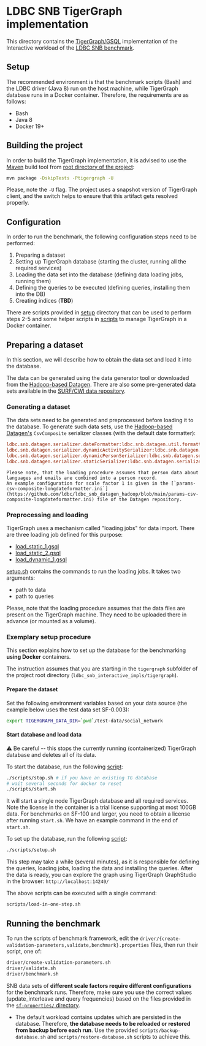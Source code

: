 # LDBC SNB TigerGraph implementation

This directory contains the [TigerGraph/GSQL](https://www.tigergraph.com/) implementation of the Interactive workload of the [LDBC SNB benchmark](https://github.com/ldbc/ldbc_snb_docs).

## Setup

The recommended environment is that the benchmark scripts (Bash) and the LDBC driver (Java 8) run on the host machine, 
while TigerGraph database runs in a Docker container. Therefore, the requirements are as follows:

* Bash
* Java 8
* Docker 19+

## Building the project
In order to build the TigerGraph implementation, it is advised to use the [Maven](http://maven.apache.org/) build tool from [root directory of the project](../):

```bash
mvn package -DskipTests -Ptigergraph -U
```

Please, note the `-U` flag. The project uses a snapshot version of TigerGraph client, and the switch helps to ensure that this artifact gets resolved properly.


## Configuration
In order to run the benchmark, the following configuration steps need to be performed:
1. Preparing a dataset
2. Setting up TigerGraph database (starting the cluster, running all the required services)
3. Loading the data set into the database (defining data loading jobs, running them)
4. Defining the queries to be executed (defining queries, installing them into the DB)
5. Creating indices (**TBD**)

There are scripts provided in [setup](./setup) directory that can be used to perform steps 2-5 
and some helper scripts in [scripts](./scripts) to manage TigerGraph in a Docker container.

## Preparing a dataset
In this section, we will describe how to obtain the data set and load it into the database.

The data can be generated using the data generator tool or downloaded from the [Hadoop-based Datagen](https://github.com/ldbc/ldbc_snb_datagen_hadoop).
There are also some pre-generated data sets available in the [SURF/CWI data repository](https://repository.surfsara.nl/datasets/cwi/snb).

### Generating a dataset
The data sets need to be generated and preprocessed before loading it to the database.
To generate such data sets, use the [Hadoop-based Datagen's](https://github.com/ldbc/ldbc_snb_datagen_hadoop) `CsvComposite` serializer classes (with the default date formatter):

```ini
ldbc.snb.datagen.serializer.dateFormatter:ldbc.snb.datagen.util.formatter.LongDateFormatter
ldbc.snb.datagen.serializer.dynamicActivitySerializer:ldbc.snb.datagen.serializer.snb.csv.dynamicserializer.activity.CsvCompositeDynamicActivitySerializer
ldbc.snb.datagen.serializer.dynamicPersonSerializer:ldbc.snb.datagen.serializer.snb.csv.dynamicserializer.person.CsvCompositeDynamicPersonSerializer
ldbc.snb.datagen.serializer.staticSerializer:ldbc.snb.datagen.serializer.snb.csv.staticserializer.CsvCompositeStaticSerializer
```

    Please note, that the loading procedure assumes that person data about languages and emails are combined into a person record.
    An example configuration for scale factor 1 is given in the [`params-csv-composite-longdateformatter.ini`](https://github.com/ldbc/ldbc_snb_datagen_hadoop/blob/main/params-csv-composite-longdateformatter.ini) file of the Datagen repository.

### Preprocessing and loading
TigerGraph uses a mechanism called "loading jobs" for data import.
There are three loading job defined for this purpose:
* [load_static_1.gsql](./setup/load_static_1.gsql)
* [load_static_2.gsql](./setup/load_static_2.gsql)
* [load_dynamic_1.gsql](./setup/load_dynamic_1.gsql)

[setup.sh](./setup/setup.sh) contains the commands to run the loading jobs. It takes two arguments:
* path to data
* path to queries

Please, note that the loading procedure assumes that the data files are present on the TigerGraph machine.
They need to be uploaded there in advance (or mounted as a volume).


### Exemplary setup procedure
This section explains how to set up the database for the benchmarking **using Docker** containers.

The instruction assumes that you are starting in the `tigergraph` subfolder of the project root directory (`ldbc_snb_interactive_impls/tigergraph`).

#### Prepare the dataset
Set the following environment variables based on your data source (the example below uses the test data set SF-0.003):
```bash
export TIGERGRAPH_DATA_DIR=`pwd`/test-data/social_network
```
#### Start database and load data
:warning: Be careful -- this stops the currently running (containerized) TigerGraph database and deletes all of its data.

To start the database, run the following [script](./scripts/start.sh):
```bash
./scripts/stop.sh # if you have an existing TG database
# wait several seconds for docker to reset 
./scripts/start.sh
```

It will start a single node TigerGraph database and all required services. Note the license in the container is a trial license supporting at most 100GB data. For benchmarks on SF-100 and larger, you need to obtain a license after running `start.sh`. We have an example command in the end of `start.sh`.

To set up the database, run the following [script](./scripts/setup.sh):
```bash
./scripts/setup.sh
```
This step may take a while (several minutes), as it is responsible for defining the queries, loading jobs, loading the data and installing the queries. After the data is ready, you can explore the graph using TigerGraph GraphStudio in the browser: `http://localhost:14240/`

The above scripts can be executed with a single command:
```bash
scripts/load-in-one-step.sh
```

## Running the benchmark

To run the scripts of benchmark framework, edit the `driver/{create-validation-parameters,validate,benchmark}.properties` files, then run their script, one of: 

```bash
driver/create-validation-parameters.sh
driver/validate.sh
driver/benchmark.sh
```

SNB data sets of **different scale factors require different configurations** for the benchmark runs. Therefore, make sure you use the correct values (update_interleave and query frequencies) based on the files provided in the [`sf-properties/` directory](../sf-properties).

* The default workload contains updates which are persisted in the database. Therefore, **the database needs to be reloaded or restored from backup before each run**. Use the provided `scripts/backup-database.sh` and `scripts/restore-database.sh` scripts to achieve this.